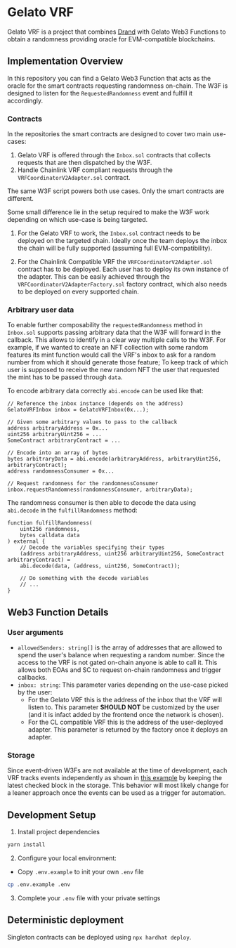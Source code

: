 # Gelato VRF

Gelato VRF is a project that combines [Drand](drand.love) with Gelato Web3 Functions to obtain a randomness providing oracle for EVM-compatible blockchains. 

## Implementation Overview
In this repository you can find a Gelato Web3 Function that acts as the oracle for the smart contracts requesting randomness on-chain. The W3F is designed to listen for the `RequestedRandomness` event and fulfill it accordingly.

### Contracts
In the repositories the smart contracts are designed to cover two main use-cases:

1. Gelato VRF is offered through the `Inbox.sol` contracts that collects requests that are then dispatched by the W3F.
2. Handle Chainlink VRF compliant requests through the `VRFCoordinatorV2Adapter.sol` contract.

The same W3F script powers both use cases. Only the smart contracts are different.

Some small difference lie in the setup required to make the W3F work depending on which use-case is being targeted.

1. For the Gelato VRF to work, the `Inbox.sol` contract needs to be deployed on the targeted chain. Ideally once the team deploys the inbox the chain will be fully supported (assuming full EVM-compatibility).

2. For the Chainlink Compatible VRF the `VRFCoordinatorV2Adapter.sol` contract has to be deployed. Each user has to deploy its own instance of the adapter. This can be easily achieved through the `VRFCoordinatorV2AdapterFactory.sol` factory contract, which also needs to be deployed on every supported chain.

### Arbitrary user data

To enable further composability the `requestedRandomness` method in `Inbox.sol` supports passing arbitrary data that the W3F will forward in the callback.
This allows to identify in a clear way multiple calls to the W3F. For example, if we wanted to create an NFT collection with some random features its mint function would call the VRF's inbox to ask for a random number from which it should generate those feature; To keep track of which user is supposed to receive the new random NFT the user that requested the mint has to be passed through `data`.

To encode arbitrary data correctly `abi.encode` can be used like that:

```solidity
// Reference the inbox instance (depends on the address)
GelatoVRFInbox inbox = GelatoVRFInbox(0x...);

// Given some arbitrary values to pass to the callback
address arbitraryAddress = 0x...
uint256 arbitraryUint256 = ...
SomeContract arbitraryContract = ...

// Encode into an array of bytes
bytes arbitraryData = abi.encode(arbitraryAddress, arbitraryUint256, arbitraryContract);
address randomnessConsumer = 0x...

// Request randomness for the randomnessConsumer
inbox.requestRandomness(randomnessConsumer, arbitraryData);
```

The randomness consumer is then able to decode the data using `abi.decode` in the `fulfillRandomness` method:

```solidity
function fulfillRandomness(
    uint256 randomness,
    bytes calldata data
) external {
    // Decode the variables specifying their types
    (address arbitraryAddress, uint256 arbitraryUint256, SomeContract arbitraryContract) =
    abi.decode(data, (address, uint256, SomeContract));

    // Do something with the decode variables
    // ...
}
```

## Web3 Function Details

### User arguments
- `allowedSenders: string[]` is the array of addresses that are allowed to spend the user's balance when requesting a random number. Since the access to the VRF is not gated on-chain anyone is able to call it. This allows both EOAs and SC to request on-chain randomness and trigger callbacks.
- `inbox: string`: This parameter varies depending on the use-case picked by the user:
    - For the Gelato VRF this is the address of the inbox that the VRF will listen to. This parameter **SHOULD NOT** be customized by the user (and it is infact added by the frontend once the network is chosen).
    - For the CL compatible VRF this is the address of the user-deployed adapter. This parameter is returned by the factory once it deploys an adapter.

### Storage

Since event-driven W3Fs are not available at the time of development, each VRF tracks events independently as shown in [this example](https://github.com/gelatodigital/web3-functions-template/tree/3c1e859c8fe2e3dd4ba79525138adc667a23482f/web3-functions/event-listener) by keeping the latest checked block in the storage. This behavior will most likely change for a leaner approach once the events can be used as a trigger for automation. 

## Development Setup

1. Install project dependencies

```bash
yarn install
```

2. Configure your local environment:

- Copy `.env.example` to init your own `.env` file

```bash
cp .env.example .env
```

3. Complete your `.env` file with your private settings

## Deterministic deployment

Singleton contracts can be deployed using `npx hardhat deploy`.
